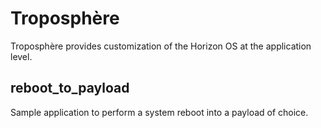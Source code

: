 # Troposphère
Troposphère provides customization of the Horizon OS at the application level.

## reboot_to_payload
Sample application to perform a system reboot into a payload of choice.

